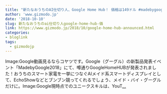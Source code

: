```yaml
---
title: "新たなおうちのAI仕切り人、Google Home Hub！ 価格は149ドル #madebygoogle"
author: 'www.gizmodo.jp'
date: '2018-10-10'
slug: 新たなおうちのai仕切り人google-home-hub-価
link: https://www.gizmodo.jp/2018/10/google-home-hub-announced.html
categories:
- bloglink
tags:
  - gizmodojp
---
```


Image:Google動画見るならコヤツです。Google（グーグル）の新製品発表イベント「MadebyGoogle2018」にて、噂通りGoogleHomeHUBが発表されました！おうちのスマート家電を一挙につなぐAIメイド系スマートディスプレイとして、EchoShowなどとブンブン競ってくれるでしょう、メイド・バイ・グーグルだけに。Image:Google現時点でのユニークスキルは、YouT[... <i class="fas fa-external-link-alt"></i>](https://www.gizmodo.jp/2018/10/google-home-hub-announced.html)


